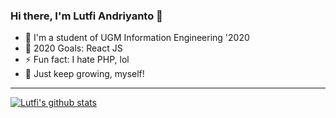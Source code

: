 ### Hi there, I'm Lutfi Andriyanto 👋


- 🔭 I'm a student of UGM Information Engineering '2020
- 🥅 2020 Goals: React JS
- ⚡ Fun fact: I hate PHP, lol
- 🌱 Just keep growing, myself!

---

[![Lutfi's github stats](https://github-readme-stats.vercel.app/api?username=lutfiandri&show_icons=true&theme=radical)](https://github.com/lutfiandri/github-readme-stats)

<!-- [![Top Langs](https://github-readme-stats.vercel.app/api/top-langs/?username=lutfiandri&layout=compact&theme=radical)](https://github.com/anuraghazra/github-readme-stats) -->
